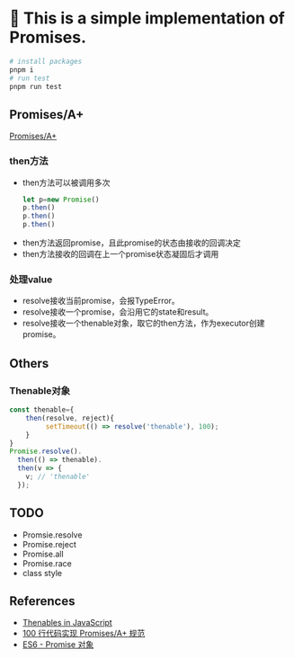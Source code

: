# 🍰 This is a simple implementation of Promises.

```sh
# install packages
pnpm i
# run test
pnpm run test
```

## Promises/A+
[Promises/A+](https://promisesaplus.com/)

### then方法
- then方法可以被调用多次
    ```js
    let p=new Promise()
    p.then()
    p.then()
    p.then()
    ```
- then方法返回promise，且此promise的状态由接收的回调决定
- then方法接收的回调在上一个promise状态凝固后才调用

### 处理value
- resolve接收当前promise，会报TypeError。
- resolve接收一个promise，会沿用它的state和result。
- resolve接收一个thenable对象，取它的then方法，作为executor创建promise。

## Others

### Thenable对象
```js
const thenable={
    then(resolve, reject){
         setTimeout(() => resolve('thenable'), 100);
    }
}
Promise.resolve().
  then(() => thenable).
  then(v => {
    v; // 'thenable'
  });
```

## TODO
- Promsie.resolve
- Promise.reject
- Promise.all
- Promise.race
- class style


## References
- [Thenables in JavaScript](https://masteringjs.io/tutorials/fundamentals/thenable)
- [100 行代码实现 Promises/A+ 规范](https://mp.weixin.qq.com/s/qdJ0Xd8zTgtetFdlJL3P1g)
- [ES6 - Promise 对象](https://es6.ruanyifeng.com/#docs/promise)